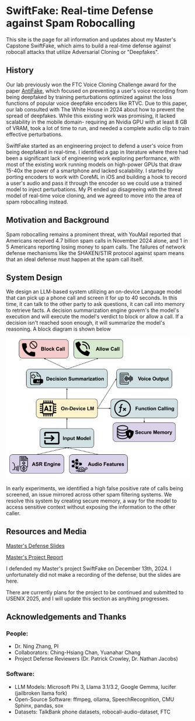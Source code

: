 # SwiftFake: Real-time Defense against Spam Robocalling

This site is the page for all information and updates about my Master's Capstone SwiftFake, which aims to build a real-time defense against robocall attacks that utilize Adversarial Cloning or "Deepfakes".


## History

Our lab previously won the FTC Voice Cloning Challenge award for the paper [AntiFake](https://github.com/WUSTL-CSPL/AntiFake?tab=readme-ov-file), which focused on preventing a user's voice recording from being deepfaked by training perturbations optimized against the loss functions of popular voice deepfake encoders like RTVC. Due to this paper, our lab consulted with The White House in 2024 about how to prevent the spread of deepfakes. While this existing work was promising, it lacked scalability in the mobile domain- requiring an Nvidia GPU with at least 8 GB of VRAM, took a lot of time to run, and needed a complete audio clip to train effective perturbations. 

SwiftFake started as an engineering project to defend a user's voice from being deepfaked in real-time. I identified a gap in literature where there had been a significant lack of engineering work exploring performance, with most of the existing work running models on high-power GPUs that draw 15-40x the power of a smartphone and lacked scalability. I started by porting encoders to work with CoreML in iOS and building a hook to record a user's audio and pass it through the encoder so we could use a trained model to inject perturbations. My PI ended up disagreeing with the threat model of real-time voice cloning, and we agreed to move into the area of spam robocalling instead.

## Motivation and Background

Spam robocalling remains a prominent threat, with YouMail reported that Americans received 4.7 billion spam calls in November 2024 alone, and 1 in 5 Americans reporting losing money to spam calls. The failures of network defense mechanisms like the SHAKEN/STIR protocol against spam means that an ideal defense must happen at the spam call itself. 

## System Design

We design an LLM-based system utilizing an on-device Language model that can pick up a phone call and screen it for up to 40 seconds. In this time, it can talk to the other party to ask questions, it can call into memory to retrieve facts. A decision summarization engine govern's the model's execution and will execute the model's verdict to block or allow a call. If a decision isn't reached soon enough, it will summarize the model's reasoning. A block diagram is shown below

<img src="img/SwiftFake_Block.png">

In early experiments, we identified a high false positive rate of calls being screened, an issue mirrored across other spam filtering systems. We resolve this system by creating secure memory, a way for the model to access sensitive context without exposing the information to the other caller.

## Resources and Media

<a href="support/SwiftFake_MS_Presentation.pdf">Master's Defense Slides</a>

<a href="support/SwiftFake_Report.pdf">Master's Project Report</a>

I defended my Master's project SwiftFake on December 13th, 2024. I unfortunately did not make a recording of the defense, but the slides are here.

There are currently plans for the project to be continued and submitted to USENIX 2025, and I will update this section as anything progresses.

## Acknowledgements and Thanks

### People:
- Dr. Ning Zhang, PI
- Collaborators: Ching-Hsiang Chan, Yuanahar Chang
- Project Defense Reviewers (Dr. Patrick Crowley, Dr. Nathan Jacobs)

### Software:
- LLM Models: Microsoft Phi 3, Llama 3.1/3.2, Google Gemma, lucifer (jailbroken llama fork)
- Open-Source Software: ffmpeg, ollama, SpeechRecognition, CMU Sphinx, pandas, sox
- Datasets: TalkBank phone datasets, robocall-audio-dataset, FTC





